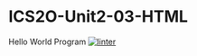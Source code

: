 # ICS2O-Unit2-03-HTML
Hello World Program
[![linter](https://github.com/Matthew-Espayos/ICS2O-Unit2-03-HTML/workflows/linter/badge.svg)](https://github.com/marketplace/actions/super-linter)
